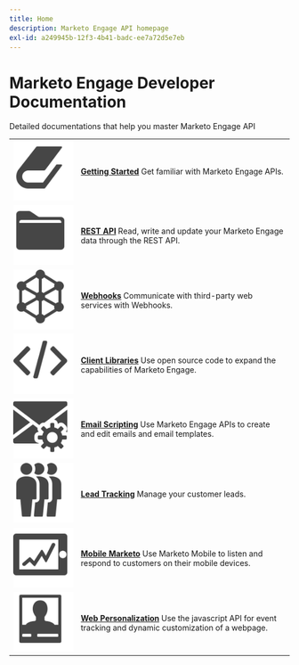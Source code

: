 ```yaml
---
title: Home
description: Marketo Engage API homepage
exl-id: a249945b-12f3-4b41-badc-ee7a72d5e7eb
---
```

# Marketo Engage Developer Documentation

Detailed documentations that help you master Marketo Engage API

<table>
<tbody>
<tr>
<td><a href="getting-started.md"><img src="assets/Smock_Book_18_N.svg" alt="Getting Started"></a></td>
<td><a href="getting-started.md"><strong>Getting Started</strong></a>  Get familiar with Marketo Engage APIs.</td>
</tr>
<tr>
<td><a href="https://developer.adobe.com/marketo-apis/"><img src="assets/Smock_AppleFiles_18_N.svg" alt="REST APIs"></a></td>
<td><a href="https://developer.adobe.com/marketo-apis/"><strong>REST API</strong></a> Read, write and update your Marketo Engage data through the REST API.</td>
</tr>
<tr>
<td><a href="webhooks/webhooks.md"><img src="assets/Smock_SocialNetwork_18_N.svg" alt="Webhooks"></a></td>
<td><a href="webhooks/webhooks.md"><strong>Webhooks</strong></a> Communicate with third-party web services with Webhooks.</td>
</tr>
<tr>
<td><a href="https://github.com/Marketo/Community-Supported-Client-Libraries"><img src="assets/Smock_Code_18_N.svg" alt="Client Libraries"></a></td>
<td><a href="https://github.com/Marketo/Community-Supported-Client-Libraries"><strong>Client Libraries</strong></a> Use open source code to expand the capabilities of Marketo Engage.</td>
</tr>
<tr>
<td><a href="email-scripting.md"><img src="assets/Smock_EmailGear_18_N.svg" alt="Email Scripting"></a></td>
<td><a href="email-scripting.md"><strong>Email Scripting</strong></a> Use Marketo Engage APIs to create and edit emails and email templates.</td>
</tr>
<tr>
<td><a href="javascript-api/lead-tracking.md"><img src="assets/Smock_PeopleGroup_18_N.svg" alt="Lead Tracking"></a></td>
<td><a href="javascript-api/lead-tracking.md"><strong>Lead Tracking</strong></a> Manage your customer leads.</td>
</tr>
<tr>
<td><a href="mobile/mobile.md"><img src="assets/Smock_MobileServices_18_N.svg" alt="Mobile Marketo"></a></td>
<td><a href="mobile/mobile.md"><strong>Mobile Marketo</strong></a> Use Marketo Mobile to listen and respond to customers on their mobile devices.</td>
</tr>
<tr>
<td><a href="javascript-api/web-personalization.md"><img src="assets/Smock_PersonalizationField_18_N.svg" alt="Web Personalization"></a></td>
<td><a href="javascript-api/web-personalization.md"><strong>Web Personalization</strong></a> Use the javascript API for event tracking and dynamic customization of a webpage.</td>
</tr>
</tbody>
</table>
